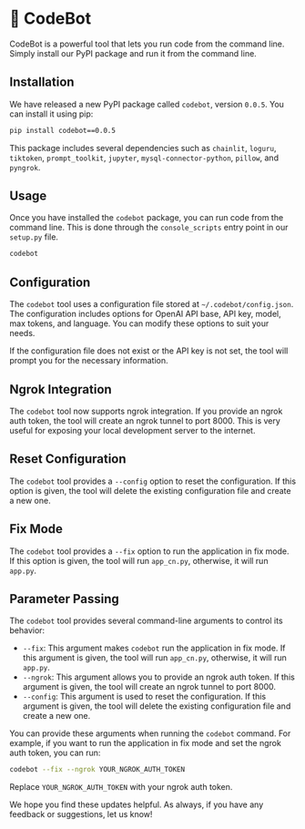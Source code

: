 # 🚀 CodeBot

CodeBot is a powerful tool that lets you run code from the command line. Simply install our PyPI package and run it from the command line.

## Installation

We have released a new PyPI package called `codebot`, version `0.0.5`. You can install it using pip:

```bash
pip install codebot==0.0.5
```

This package includes several dependencies such as `chainlit`, `loguru`, `tiktoken`, `prompt_toolkit`, `jupyter`, `mysql-connector-python`, `pillow`, and `pyngrok`.

## Usage

Once you have installed the `codebot` package, you can run code from the command line. This is done through the `console_scripts` entry point in our `setup.py` file.

```bash
codebot
```

## Configuration

The `codebot` tool uses a configuration file stored at `~/.codebot/config.json`. The configuration includes options for OpenAI API base, API key, model, max tokens, and language. You can modify these options to suit your needs.

If the configuration file does not exist or the API key is not set, the tool will prompt you for the necessary information.

## Ngrok Integration

The `codebot` tool now supports ngrok integration. If you provide an ngrok auth token, the tool will create an ngrok tunnel to port 8000. This is very useful for exposing your local development server to the internet.

## Reset Configuration

The `codebot` tool provides a `--config` option to reset the configuration. If this option is given, the tool will delete the existing configuration file and create a new one.

## Fix Mode

The `codebot` tool provides a `--fix` option to run the application in fix mode. If this option is given, the tool will run `app_cn.py`, otherwise, it will run `app.py`.

## Parameter Passing

The `codebot` tool provides several command-line arguments to control its behavior:

- `--fix`: This argument makes `codebot` run the application in fix mode. If this argument is given, the tool will run `app_cn.py`, otherwise, it will run `app.py`.
- `--ngrok`: This argument allows you to provide an ngrok auth token. If this argument is given, the tool will create an ngrok tunnel to port 8000.
- `--config`: This argument is used to reset the configuration. If this argument is given, the tool will delete the existing configuration file and create a new one.

You can provide these arguments when running the `codebot` command. For example, if you want to run the application in fix mode and set the ngrok auth token, you can run:

```bash
codebot --fix --ngrok YOUR_NGROK_AUTH_TOKEN
```

Replace `YOUR_NGROK_AUTH_TOKEN` with your ngrok auth token.

We hope you find these updates helpful. As always, if you have any feedback or suggestions, let us know!
